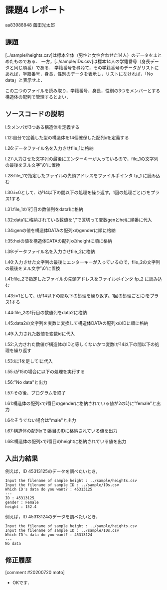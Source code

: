 # 課題4 レポート

aa83988848 薗田光太郎

## 課題

[../sample/heights.csv]は標本全体（男性と女性合わせた14人）のデータをまとめたものである．
一方，[../sample/IDs.csv]は標本14人の学籍番号（身長データと同じ順番）である．
学籍番号を尋ねて，その学籍番号のデータがリストにあれば，学籍番号，身長，性別のデータを表示し，リストになければ，「No data」と表示せよ．

この二つのファイルを読み取り，学籍番号，身長，性別の3つをメンバーとする構造体の配列で管理するとよい．

## ソースコードの説明
l.5:メンバが3つある構造体を定義する

l.12:自分で定義した型の構造体を14個確保した配列xを定義する

l.26:データファイル名を入力させfile_1に格納

l.27:入力させた文字列の最後にエンターキーが入っているので，file_1の文字列の最後をヌル文字'\0'に置換

l.28:file_1で指定したファイルの先頭アドレスをファイルポインタ fp_1 に読み込む

l.30:i=0として、iが14以下の間以下の処理を繰り返す。1回の処理ごとにiをプラス1する

l.31:file_1の1行目の数値列をdata1に格納

l.32:data1に格納されている数値を","で区切って変数genとheiに順番に代入

l.34:genの値を構造体DATAの配列xのgenderに順に格納

l:35:heiの値を構造体DATAの配列xのheightに順に格納

l.39:データファイル名を入力させfile_2に格納

l.40:入力させた文字列の最後にエンターキーが入っているので，file_2の文字列の最後をヌル文字'\0'に置換

l.41:file_2で指定したファイルの先頭アドレスをファイルポインタ fp_2 に読み込む

l.43:i=1として、iが14以下の間以下の処理を繰り返す。1回の処理ごとにiをプラス1する

l.44:file_2の1行目の数値列をdata2に格納

l.45:data2の文字列を実数に変換して構造体DATAの配列xのIDに順に格納

l.49:入力された数値を変数idに代入

l.52:入力された数値が構造体のIDと等しくないかつ変数iが14以下の間以下の処理を繰り返す

l.53:iに1を足してiに代入

l.55:iが15の場合に以下の処理を実行する

l.56:"No data"と出力

l.57:その後、プログラムを終了

l.61:構造体の配列xでi番目のgenderに格納されている値が2の時に"female"と出力

l.64:そうでない場合は"male"と出力

l.67:構造体の配列xでi番目のIDに格納されている値を出力

l.68:構造体の配列xでi番目のheightに格納されている値を出力



## 入出力結果

例えば，ID 45313125のデータを調べたいとき，

```
Input the filename of sample height : ../sample/heights.csv
Input the filename of sample ID : ../sample/IDs.csv
Which ID's data do you want? : 45313125
---
ID : 45313125
gender : Female
height : 152.4
```

例えば，ID 45313124のデータを調べたいとき，

```
Input the filename of sample height : ../sample/heights.csv
Input the filename of sample ID : ../sample/IDs.csv
Which ID's data do you want? : 45313124
---
No data
```

## 修正履歴

[comment #20200720 moto]
- OKです．